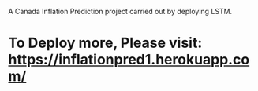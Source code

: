 A Canada Inflation Prediction project carried out by deploying LSTM. 

# To Deploy more, Please visit: https://inflationpred1.herokuapp.com/
   
